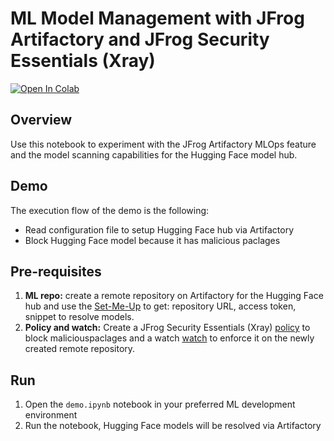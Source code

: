 # ML Model Management with JFrog Artifactory and JFrog Security Essentials (Xray)

[![Open In Colab](https://colab.research.google.com/assets/colab-badge.svg)](https://github.com/urasoko/ml-repo-demo/blob/main/demo.ipynb)

## Overview

Use this notebook to experiment with the JFrog Artifactory MLOps feature and the model scanning capabilities for the Hugging Face model hub. 

## Demo

The execution flow of the demo is the following:

* Read configuration file to setup Hugging Face hub via Artifactory
* Block Hugging Face model because it has malicious paclages

## Pre-requisites

1. **ML repo:** create a remote repository on Artifactory for the Hugging Face hub and use the [Set-Me-Up](https://jfrog.com/help/r/jfrog-artifactory-documentation/hugging-face-repositories) to get: repository URL, access token, snippet to resolve models. 
2. **Policy and watch:** Create a JFrog Security Essentials (Xray) [policy](https://jfrog.com/help/r/jfrog-security-documentation/creating-xray-policies-and-rules) to block maliciouspaclages and a watch [watch](https://jfrog.com/help/r/jfrog-security-documentation/configuring-xray-watches) to enforce it on the newly created remote repository.

## Run

1. Open the ```demo.ipynb``` notebook in your preferred ML development environment
2. Run the notebook, Hugging Face models will be resolved via Artifactory
